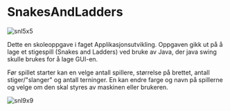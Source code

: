 # SnakesAndLadders

![snl5x5](https://user-images.githubusercontent.com/72158791/96114273-aeed0280-0ee5-11eb-9e1f-d410467a5352.jpg)

Dette en skoleoppgave i faget Applikasjonsutvikling. Oppgaven gikk ut på å lage et stigespill (Snakes and Ladders) ved bruke av Java, der java swing skulle brukes for å lage GUI-en.

Før spillet starter kan en velge antall spillere, størrelse på brettet, antall stiger/"slanger" og antall terninger. En kan endre farge og navn på spillerne og velge om den skal styres av maskinen eller brukeren. 

![snl9x9](https://user-images.githubusercontent.com/72158791/96115258-f627c300-0ee6-11eb-8e2a-fc35ae20b6a8.jpg)
